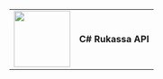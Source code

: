 <table style="width: 100%; border: none;" cellspacing="0" cellpadding="0" border="0">
  <tr>
    <td valign="center">
      <img src="https://i.postimg.cc/ZnFNx2pp/435trans.png" width="100" /> 
    </td>
    <td valign="center">
      <b>C# Rukassa API</b>
    </td>
  </tr>
</table>
